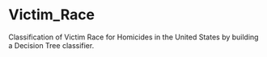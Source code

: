 # Victim_Race
Classification of Victim Race for Homicides in the United States by building a Decision Tree classifier.
